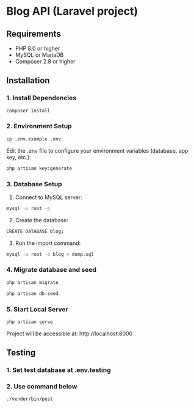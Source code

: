 # Blog API (Laravel project)

## Requirements

- PHP 8.0 or higher
- MySQL or MariaDB
- Composer 2.8 or higher

## Installation

### 1. Install Dependencies

```bash
composer install
```

### 2. Environment Setup

```bash
cp .env.example .env
```
Edit the .env file to configure your environment variables (database, app key, etc.):

```bash
php artisan key:generate
```

### 3. Database Setup

1) Connect to MySQL server:

```bash
mysql -u root -p
```

2) Create the database:

```bash
CREATE DATABASE blog;
```

3) Run the import command:

```bash
mysql -u root -p blog < dump.sql
```

### 4. Migrate database and seed

```bash
php artisan migrate
```

```bash
php artisan db:seed
```

### 5. Start Local Server

```bash
php artisan serve
```

Project will be accessible at:
http://localhost:8000

## Testing

### 1. Set test database at .env.testing
### 2. Use command below
```bash
./vendor/bin/pest 
```

